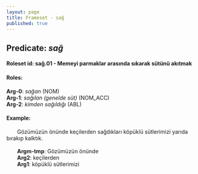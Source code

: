 ```yaml
---
layout: page
title: Frameset - sağ
published: true
---
```

<h2>Predicate: <i>sağ</i></h2>
<h4>Roleset id: sağ.01 - Memeyi parmaklar arasında sıkarak sütünü akıtmak<br>
<h4>Roles:</h4>
<b>Arg-0</b>: <i>sağan</i>  (NOM) <br>
<b>Arg-1</b>: <i>sağılan (genelde süt)</i>  (NOM_ACC) <br>
<b>Arg-2</b>: <i>kimden sağıldığı</i>  (ABL) <br>
<h4>Example:</h4>
&emsp;&emsp;Gözümüzün önünde keçilerden sağdıkları köpüklü sütlerimizi yarıda bırakıp kalktık.<br><br>
&emsp;&emsp;<b>Argm-tmp</b>:  Gözümüzün önünde<br>
&emsp;&emsp;<b>Arg2</b>:  keçilerden<br>
&emsp;&emsp;<b>Arg1</b>:  köpüklü sütlerimizi<br>

